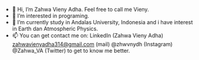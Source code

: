 - 👋 Hi, I’m Zahwa Vieny Adha. Feel free to call me Vieny.
- 👀 I’m interested in programing.
- 🌱 I’m currently study in Andalas University, Indonesia and i have interest in Earth dan Atmospheric Physics.
- 📫 You can get contact me on:
LinkedIn (Zahwa Vieny Adha)
zahwavienyadha314@gmail.com (mail)
@zhwvnydh (Instagram)
@Zahwa_VA (Twitter)
to get to know me better.

